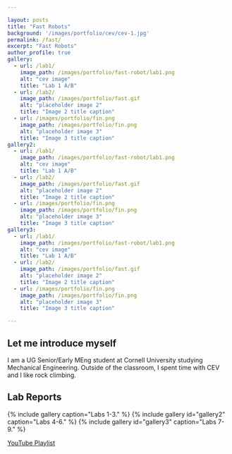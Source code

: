 ```yaml
---

layout: posts
title: "Fast Robots"
background: '/images/portfolio/cev/cev-1.jpg'
permalink: /fast/
excerpt: "Fast Robots"
author_profile: true
gallery:
  - url: /lab1/
    image_path: /images/portfolio/fast-robot/lab1.png
    alt: "cev image"
    title: "Lab 1 A/B"
  - url: /lab2/
    image_path: /images/portfolio/fast.gif
    alt: "placeholder image 2"
    title: "Image 2 title caption"
  - url: /images/portfolio/fin.png
    image_path: /images/portfolio/fin.png
    alt: "placeholder image 3"
    title: "Image 3 title caption"
gallery2:
  - url: /lab1/
    image_path: /images/portfolio/fast-robot/lab1.png
    alt: "cev image"
    title: "Lab 1 A/B"
  - url: /lab2/
    image_path: /images/portfolio/fast.gif
    alt: "placeholder image 2"
    title: "Image 2 title caption"
  - url: /images/portfolio/fin.png
    image_path: /images/portfolio/fin.png
    alt: "placeholder image 3"
    title: "Image 3 title caption"
gallery3:
  - url: /lab1/
    image_path: /images/portfolio/fast-robot/lab1.png
    alt: "cev image"
    title: "Lab 1 A/B"
  - url: /lab2/
    image_path: /images/portfolio/fast.gif
    alt: "placeholder image 2"
    title: "Image 2 title caption"
  - url: /images/portfolio/fin.png
    image_path: /images/portfolio/fin.png
    alt: "placeholder image 3"
    title: "Image 3 title caption"

---
```


## Let me introduce myself
I am a UG Senior/Early MEng student at Cornell University studying Mechanical Engineering. Outside of the classroom, I spent time with CEV and I like rock climbing.

## Lab Reports
{% include gallery caption="Labs 1-3." %}
{% include gallery id="gallery2" caption="Labs 4-6." %}
{% include gallery id="gallery3" caption="Labs 7-9." %}



[YouTube Playlist](https://www.youtube.com/playlist?list=PLBO_ctcwR7rnDA0wUdHClEHHy3owbuQsL)
